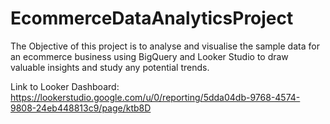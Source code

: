 # EcommerceDataAnalyticsProject
The Objective of this project is to analyse and visualise the sample data for an ecommerce business using BigQuery and Looker Studio to draw valuable insights and study any potential trends.

Link to Looker Dashboard:
https://lookerstudio.google.com/u/0/reporting/5dda04db-9768-4574-9808-24eb448813c9/page/ktb8D
